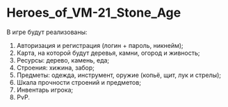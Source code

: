 # Heroes_of_VM-21_Stone_Age

В игре будут реализованы:
1. Авторизация и регистрация (логин + пароль, никнейм);
2. Карта, на которой будут деревья, камни, огород и живность;
3. Ресурсы: дерево, камень, еда;
4. Строения: хижина, забор;
5. Предметы: одежда, инструмент, оружие (копьё, щит, лук и стрелы);
6. Шкала прочности строений и предметов;
7. Инвентарь игрока;
8. PvP.
